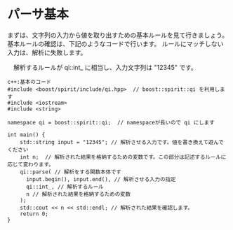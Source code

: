 # パーサ基本

  まずは、文字列の入力から値を取り出すための基本ルールを見て行きましょう。基本ルールの確認は、下記のようなコードで行います。
ルールにマッチしない入力は、解析に失敗します。

　解析するルールが qi::int_ に相当し、入力文字列は "12345" です。
```
c++:基本のコード
#include <boost/spirit/include/qi.hpp>  // boost::spirit::qi を利用します
#include <iostream>
#include <string>

namespace qi = boost::spirit::qi;  // namespaceが長いので qi にします

int main() {
	std::string input = "12345"; // 解析させる入力です。値を書き換えて遊んでください
	int n;  // 解析された結果を格納するための変数です。この部分は記述するルールに応じて変わります。
	qi::parse( // 解析をする関数本体です
	  input.begin(), input.end(), // 解析させる入力の指定 
	  qi::int_, // 解析するルール
	  n // 解析された結果を格納するための変数
	); 
	std::cout << n << std::endl; // 解析された結果を確認します。
	return 0;
}
```

